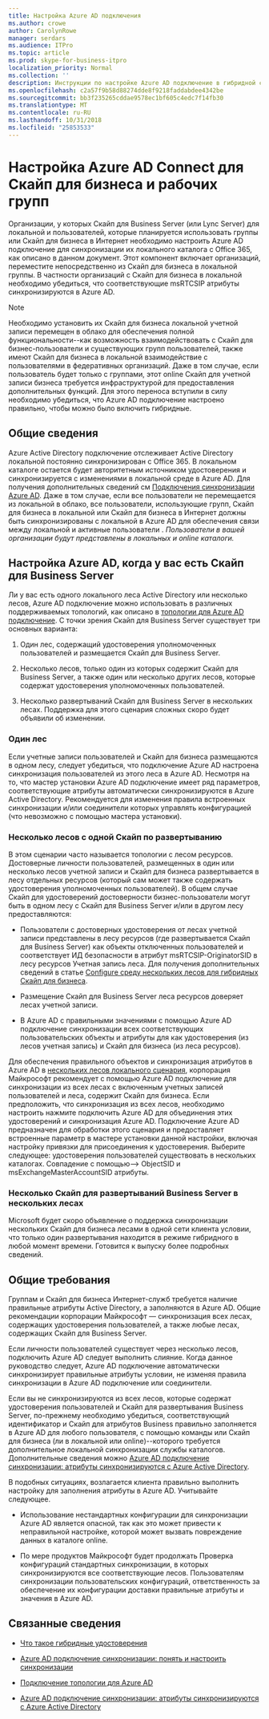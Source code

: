 ```yaml
---
title: Настройка Azure AD подключения
ms.author: crowe
author: CarolynRowe
manager: serdars
ms.audience: ITPro
ms.topic: article
ms.prod: skype-for-business-itpro
localization_priority: Normal
ms.collection: ''
description: Инструкции по настройке Azure AD подключение в гибридной среде.
ms.openlocfilehash: c2a57f9b58d88274dde8f9218faddabdee4342be
ms.sourcegitcommit: bb3f235265cddae9578ec1bf605c4edc7f14fb30
ms.translationtype: MT
ms.contentlocale: ru-RU
ms.lasthandoff: 10/31/2018
ms.locfileid: "25853533"
---
```

# <a name="configure-azure-ad-connect-for-skype-for-business-and-teams"></a>Настройка Azure AD Connect для Скайп для бизнеса и рабочих групп 
 
Организации, у которых Скайп для Business Server (или Lync Server) для локальной и пользователей, которые планируется использовать группы или Скайп для бизнеса в Интернет необходимо настроить Azure AD подключение для синхронизации их локального каталога с Office 365, как описано в данном документ.  Этот компонент включает организаций, переместите непосредственно из Скайп для бизнеса в локальной группы. В частности организаций с Скайп для бизнеса в локальной необходимо убедиться, что соответствующие msRTCSIP атрибуты синхронизируются в Azure AD. 

> [!NOTE]
> Необходимо установить их Скайп для бизнеса локальной учетной записи перемещен в облако для обеспечения полной функциональности--как возможность взаимодействовать с Скайп для бизнес-пользователи и существующих групп пользователей, также имеют Скайп для бизнеса в локальной взаимодействие с пользователями в федеративных организаций. Даже в том случае, если пользователь будет только с группами, этот online Скайп для учетной записи бизнеса требуется инфраструктурой для предоставления дополнительных функций.  Для этого переноса вступили в силу необходимо убедиться, что Azure AD подключение настроено правильно, чтобы можно было включить гибридные.
 

## <a name="background-information"></a>Общие сведения

Azure Active Directory подключение отслеживает Active Directory локальной постоянно синхронизирован с Office 365.  В локальном каталоге остается будет авторитетным источником удостоверения и синхронизируется с изменениями в локальной среде в Azure AD. Для получения дополнительных сведений см [Подключения синхронизации Azure AD](https://docs.microsoft.com/en-us/azure/active-directory/hybrid/how-to-connect-sync-whatis).  Даже в том случае, если все пользователи не перемещается из локальной в облако, все пользователи, использующие групп, Скайп для бизнеса в локальной или Скайп для бизнеса в Интернет должны быть синхронизированы с локальной в Azure AD для обеспечения связи между локальной и активные пользователи . *Пользователи в вашей организации будут представлены в локальных и online каталоги.*


## <a name="configuring-azure-ad-when-you-have-skype-for-business-server"></a>Настройка Azure AD, когда у вас есть Скайп для Business Server 

Ли у вас есть одного локального леса Active Directory или несколько лесов, Azure AD подключение можно использовать в различных поддерживаемых топологий, как описано в [топологии для Azure AD подключение](https://docs.microsoft.com/en-us/azure/active-directory/hybrid/plan-connect-topologies).  С точки зрения Скайп для Business Server существует три основных варианта: 

1. Один лес, содержащий удостоверения уполномоченных пользователей и размещается Скайп для Business Server. 

2. Несколько лесов, только один из которых содержит Скайп для Business Server, а также один или несколько других лесов, которые содержат удостоверения уполномоченных пользователей. 

3. Несколько развертываний Скайп для Business Server в нескольких лесах. Поддержка для этого сценария сложных скоро будет объявили об изменении.

### <a name="single-forest"></a>Один лес 

Если учетные записи пользователей и Скайп для бизнеса размещаются в одном лесу, следует убедиться, что подключение Azure AD настроена синхронизация пользователей из этого леса в Azure AD.  Несмотря на то, что мастер установки Azure AD подключение имеет ряд параметров, соответствующие атрибуты автоматически синхронизируются в Azure Active Directory. Рекомендуется для изменения правила встроенных синхронизации и/или соединители которых управлять конфигурацией (что невозможно с помощью мастера установки).  

### <a name="multiple-forests-with-one-skype-for-business-deployment"></a>Несколько лесов с одной Скайп по развертыванию 

В этом сценарии часто называется топологии с лесом ресурсов. Достоверные личности пользователей, размещенных в один или несколько лесов учетной записи и Скайп для бизнеса развертывается в лесу отдельных ресурсов (который сам может также содержать удостоверения уполномоченных пользователей). В общем случае Скайп для удостоверений достоверности бизнес-пользователи могут быть в одном лесу с Скайп для Business Server и/или в другом лесу предоставляются: 

- Пользователи с достоверных удостоверения от лесах учетной записи представлены в лесу ресурсов (где развертывается Скайп для Business Server) как объекты отключенных пользователей и соответствует ИД безопасности в атрибут msRTCSIP-OriginatorSID в лесу ресурсов Учетная запись леса. Для получения дополнительных сведений в статье [Configure среду нескольких лесов для гибридных Скайп для бизнеса](configure-a-multi-forest-environment-for-hybrid.md).

- Размещение Скайп для Business Server леса ресурсов доверяет лесах учетной записи.  

- В Azure AD с правильными значениями с помощью Azure AD подключение синхронизации всех соответствующих пользовательских объекты и атрибуты для как удостоверения (из лесов учетная запись) и Скайп для бизнеса (из леса ресурсов).  

 Для обеспечения правильного объектов и синхронизация атрибутов в Azure AD в [нескольких лесов локального сценария](configure-a-multi-forest-environment-for-hybrid.md), корпорация Майкрософт рекомендует с помощью Azure AD подключение для синхронизации из всех лесах с включенным учетных записей пользователей и леса, содержит Скайп для бизнеса.  Если предположить, что синхронизация из всех лесов, необходимо настроить нажмите подключить Azure AD для объединения этих удостоверений и синхронизация Azure AD. Подключение Azure AD предназначен для обработки этого сценария и предоставляет встроенные параметр в мастере установки данной настройки, включая настройку привязки для присоединения к удостоверения.  Выберите следующее: удостоверения пользователей существовать в нескольких каталогах. Совпадение с помощью--> ObjectSID и msExchangeMasterAccountSID атрибуты.


### <a name="multiple-skype-for-business-server-deployments-in-multiple-forests"></a>Несколько Скайп для развертываний Business Server в нескольких лесах 

Microsoft будет скоро объявление о поддержка синхронизации нескольких Скайп для бизнеса лесами в одной сети клиента условии, что только один развертывания находится в режиме гибридного в любой момент времени. Готовится к выпуску более подробных сведений. 

## <a name="general-requirements"></a>Общие требования 

Группам и Скайп для бизнеса Интернет-служб требуется наличие правильные атрибуты Active Directory, а заполняются в Azure AD.  Общие рекомендации корпорации Майкрософт — синхронизация всех лесах, содержащих удостоверения пользователей, а также любые лесах, содержащих Скайп для Business Server.

 Если личности пользователей существует через несколько лесов, подключить Azure AD следует выполнить слияние. Когда данное руководство следует, Azure AD подключение автоматически синхронизирует правильные атрибуты условии, не изменяя правила синхронизации в Azure AD подключение или соединители. 
  
Если вы не синхронизируются из всех лесов, которые содержат удостоверения пользователей и Скайп для развертывания Business Server, по-прежнему необходимо убедиться, соответствующий идентификатор и Скайп для атрибутов Business правильно заполняется в Azure AD для любого пользователя, с помощью команды или Скайп для бизнеса (ли в локальной или online)--которого требуется дополнительное локальной синхронизации службы каталогов. Дополнительные сведения можно [Azure AD подключение синхронизации: атрибуты синхронизируются с Azure Active Directory](https://docs.microsoft.com/en-us/azure/active-directory/hybrid/reference-connect-sync-attributes-synchronized).

В подобных ситуациях, возлагается клиента правильно выполнить настройку для заполнения атрибуты в Azure AD. Учитывайте следующее. 

- Использование нестандартных конфигурации для синхронизации Azure AD является опасной, так как это может привести к неправильной настройке, которой может вызвать повреждение данных в каталоге online.

- По мере продуктов Майкрософт будет продолжать Проверка конфигураций стандартных синхронизации, в которых синхронизируются все соответствующие лесов. Пользователям синхронизации пользовательских конфигураций, ответственность за обеспечение их конфигурации доставки правильные атрибуты и значения в Azure AD. 

## <a name="related-information"></a>Связанные сведения

- [Что такое гибридные удостоверения](https://docs.microsoft.com/en-us/azure/active-directory/hybrid/whatis-hybrid-identity?toc=%2Fen-us%2Fazure%2Factive-directory%2Fhybrid%2FTOC.json&bc=%2Fen-us%2Fazure%2Fbread%2Ftoc.json)

- [Azure AD подключение синхронизации: понять и настроить синхронизации](https://docs.microsoft.com/en-us/azure/active-directory/hybrid/how-to-connect-sync-whatis)

- [Подключение топологии для Azure AD](https://docs.microsoft.com/en-us/azure/active-directory/hybrid/plan-connect-topologies)

- [Azure AD подключение синхронизации: атрибуты синхронизируются с Azure Active Directory](https://docs.microsoft.com/en-us/azure/active-directory/hybrid/reference-connect-sync-attributes-synchronized)
